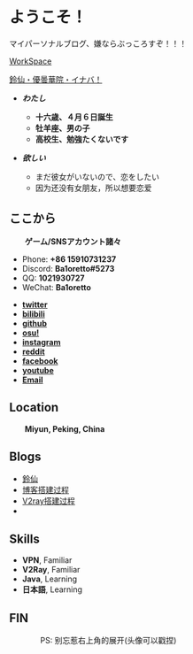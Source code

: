 # ようこそ！

マイパーソナルブログ、嫌ならぶっころすぞ！！！

[WorkSpace](/assets/content/Resume/workspace.pdf)  

[鈴仙・優曇華院・イナバ！](/assets/content/Reisen/Inaba.html)


<!-- .slide -->

- ***わたし***
    - **十六歳、４月６日誕生**
    - **牡羊座、男の子**
    - **高校生、勉強たくないです**

- ***欲しい***
    - まだ彼女がいないので、恋をしたい
    - 因为还没有女朋友，所以想要恋爱

<!-- .slide vertical=true -->

## ここから

&emsp;&emsp;**ゲーム/SNSアカウント諸々**

- Phone: **+86 15910731237**
- Discord: **Ba1oretto#5273**
- QQ: **1021930727**
- WeChat: **Ba1oretto**

<!-- .slide -->

- **[twitter](https://twitter.com/ZeroTwo08100166)**
- **[bilibili](https://space.bilibili.com/361996128)**
- **[github](https://github.com/Ba1oretto)**
- **[osu!](https://osu.ppy.sh/users/18794761)**
- **[instagram](https://www.instagram.com/baioretto_w/)**
- **[reddit](https://www.reddit.com/user/Ba1oretto)**
- **[facebook](https://www.facebook.com/profile.php?id=100029532212638)**
- **[youtube](https://www.youtube.com/channel/UC_Gaj5YRUTnJ6aqrX5KEAIA)**
- **[Email](mailto:1021930727@qq.com)**

<!-- .slide vertical=true -->

## Location

&emsp;&emsp;**Miyun, Peking, China**

<!-- .slide -->

## Blogs

- [鈴仙](http://ba1oretto.github.io/_posts/2021-05-09-reisen/)
- [博客搭建过程](http://ba1oretto.github.io/_posts/2021-04-10-create-blog/)
- [V2ray搭建过程](http://ba1oretto.github.io/_posts/2021-05-10-v2ray/)
- []()

<!-- .slide vertical=true -->

## Skills

- **VPN**, Familiar
- **V2Ray**, Familiar
- **Java**, Learning
- **日本語**, Learning

<!-- .slide -->

## **FIN**

&emsp;&emsp;&emsp;&emsp;PS: 别忘惹右上角的展开(头像可以戳捏)
